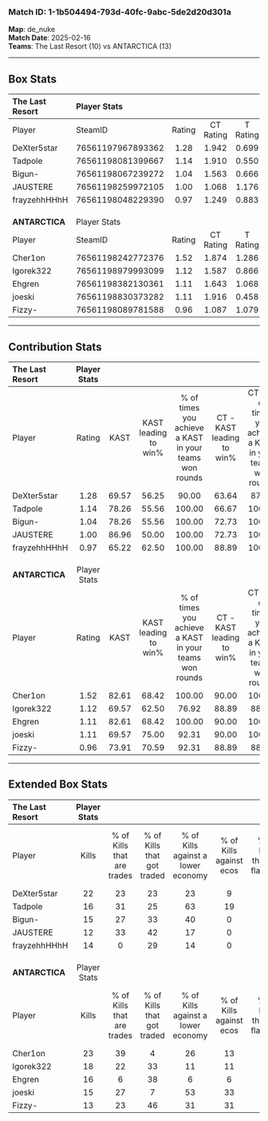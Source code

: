 ### Match ID: 1-1b504494-793d-40fc-9abc-5de2d20d301a  
**Map**: de_nuke  
**Match Date**: 2025-02-16  
**Teams**: The Last Resort (10) vs ANTARCTICA (13)  

---  

## Box Stats  

| **The Last Resort** | Player Stats      |        |           |          |       |      |       |         |        |      |     |
| :- | :- | :-: | :-: | :-: | :-: | :-: | :-: | :-: | :-: | :-: | :-: |
| Player              | SteamID           | Rating | CT Rating | T Rating | KAST  | ADR  | Kills | Assists | Deaths | K/D  | HS% |
| DeXter5star         | 76561197967893362 |  1.28  |   1.942   |  0.699   | 69.57 | 76.2 |  22   |    2    |   16   | 1.38 | 31  |
| Tadpole             | 76561198081399667 |  1.14  |   1.910   |  0.550   | 78.26 | 77.5 |  16   |    7    |   16   | 1.00 | 43  |
| Bigun-              | 76561198067239272 |  1.04  |   1.563   |  0.666   | 78.26 | 64.4 |  15   |    2    |   16   | 0.94 | 46  |
| JAUSTERE            | 76561198259972105 |  1.00  |   1.068   |  1.176   | 86.96 | 73.3 |  12   |    9    |   18   | 0.67 | 16  |
| frayzehhHHhH        | 76561198048229390 |  0.97  |   1.249   |  0.883   | 65.22 | 94.3 |  14   |   11    |   19   | 0.74 | 71  |
|                     |                   |        |           |          |       |      |       |         |        |      |     |
|                     |                   |        |           |          |       |      |       |         |        |      |     |
|                     |                   |        |           |          |       |      |       |         |        |      |     |
| **ANTARCTICA**      | Player Stats      |        |           |          |       |      |       |         |        |      |     |
| Player              | SteamID           | Rating | CT Rating | T Rating | KAST  | ADR  | Kills | Assists | Deaths | K/D  | HS% |
| Cher1on             | 76561198242772376 |  1.52  |   1.874   |  1.286   | 82.61 | 86.1 |  23   |    4    |   13   | 1.77 | 26  |
| Igorek322           | 76561198979993099 |  1.12  |   1.587   |  0.866   | 69.57 | 83.7 |  18   |    5    |   18   | 1.00 | 38  |
| Ehgren              | 76561198382130361 |  1.11  |   1.643   |  1.068   | 82.61 | 81.0 |  16   |    6    |   19   | 0.84 | 37  |
| joeski              | 76561198830373282 |  1.11  |   1.916   |  0.458   | 69.57 | 69.4 |  15   |    7    |   12   | 1.25 | 66  |
| Fizzy-              | 76561198089781588 |  0.96  |   1.087   |  1.079   | 73.91 | 73.7 |  13   |    7    |   17   | 0.76 | 69  |
---  

## Contribution Stats  

| **The Last Resort** | Player Stats |       |                      |                                                        |                           |                                                             |                          |                                                            |
| :- | :-: | :-: | :-: | :-: | :-: | :-: | :-: | :-: |
| Player              |    Rating    | KAST  | KAST leading to win% | % of times you achieve a KAST in your teams won rounds | CT - KAST leading to win% | CT - % of times you achieve a KAST in your teams won rounds | T - KAST leading to win% | T - % of times you achieve a KAST in your teams won rounds |
| DeXter5star         |     1.28     | 69.57 |        56.25         |                         90.00                          |           63.64           |                            87.50                            |          40.00           |                           100.00                           |
| Tadpole             |     1.14     | 78.26 |        55.56         |                         100.00                         |           66.67           |                           100.00                            |          33.33           |                           100.00                           |
| Bigun-              |     1.04     | 78.26 |        55.56         |                         100.00                         |           72.73           |                           100.00                            |          28.57           |                           100.00                           |
| JAUSTERE            |     1.00     | 86.96 |        50.00         |                         100.00                         |           72.73           |                           100.00                            |          22.22           |                           100.00                           |
| frayzehhHHhH        |     0.97     | 65.22 |        62.50         |                         100.00                         |           88.89           |                           100.00                            |          28.57           |                           100.00                           |
|                     |              |       |                      |                                                        |                           |                                                             |                          |                                                            |
|                     |              |       |                      |                                                        |                           |                                                             |                          |                                                            |
|                     |              |       |                      |                                                        |                           |                                                             |                          |                                                            |
| **ANTARCTICA**      | Player Stats |       |                      |                                                        |                           |                                                             |                          |                                                            |
| Player              |    Rating    | KAST  | KAST leading to win% | % of times you achieve a KAST in your teams won rounds | CT - KAST leading to win% | CT - % of times you achieve a KAST in your teams won rounds | T - KAST leading to win% | T - % of times you achieve a KAST in your teams won rounds |
| Cher1on             |     1.52     | 82.61 |        68.42         |                         100.00                         |           90.00           |                           100.00                            |          44.44           |                           100.00                           |
| Igorek322           |     1.12     | 69.57 |        62.50         |                         76.92                          |           88.89           |                            88.89                            |          28.57           |                           50.00                            |
| Ehgren              |     1.11     | 82.61 |        68.42         |                         100.00                         |           90.00           |                           100.00                            |          44.44           |                           100.00                           |
| joeski              |     1.11     | 69.57 |        75.00         |                         92.31                          |           90.00           |                           100.00                            |          50.00           |                           75.00                            |
| Fizzy-              |     0.96     | 73.91 |        70.59         |                         92.31                          |           88.89           |                            88.89                            |          50.00           |                           100.00                           |
---  

## Extended Box Stats  

| **The Last Resort** | Player Stats |                            |                            |                                    |                         |                              |                                 |        |                             |                                     |                          |                               |                            |
| :- | :-: | :-: | :-: | :-: | :-: | :-: | :-: | :-: | :-: | :-: | :-: | :-: | :-: |
| Player              |    Kills     | % of Kills that are trades | % of Kills that got traded | % of Kills against a lower economy | % of Kills against ecos | % of Kills that are flawless | % of Kills that are close duels | Deaths | % of Deaths that get traded | % of Deaths against a lower economy | % of Deaths against ecos | % of Deaths that are flawless | % of Deaths that are close |
| DeXter5star         |      22      |             23             |             23             |                 23                 |            9            |              77              |                9                |   16   |             19              |                 25                  |            0             |              69               |             19             |
| Tadpole             |      16      |             31             |             25             |                 63                 |           19            |              63              |               13                |   16   |             31              |                 19                  |            0             |              56               |             6              |
| Bigun-              |      15      |             27             |             33             |                 40                 |            0            |              60              |                7                |   16   |             25              |                 19                  |            0             |              69               |             6              |
| JAUSTERE            |      12      |             33             |             42             |                 17                 |            0            |              58              |               17                |   18   |             28              |                 28                  |            0             |              67               |             11             |
| frayzehhHHhH        |      14      |             0              |             29             |                 14                 |            0            |              57              |               21                |   19   |             16              |                 21                  |            0             |              53               |             16             |
|                     |              |                            |                            |                                    |                         |                              |                                 |        |                             |                                     |                          |                               |                            |
|                     |              |                            |                            |                                    |                         |                              |                                 |        |                             |                                     |                          |                               |                            |
|                     |              |                            |                            |                                    |                         |                              |                                 |        |                             |                                     |                          |                               |                            |
| **ANTARCTICA**      | Player Stats |                            |                            |                                    |                         |                              |                                 |        |                             |                                     |                          |                               |                            |
| Player              |    Kills     | % of Kills that are trades | % of Kills that got traded | % of Kills against a lower economy | % of Kills against ecos | % of Kills that are flawless | % of Kills that are close duels | Deaths | % of Deaths that get traded | % of Deaths against a lower economy | % of Deaths against ecos | % of Deaths that are flawless | % of Deaths that are close |
| Cher1on             |      23      |             39             |             4              |                 26                 |           13            |              61              |                4                |   13   |             15              |                  8                  |            0             |              69               |             15             |
| Igorek322           |      18      |             22             |             33             |                 11                 |           11            |              67              |               11                |   18   |             22              |                 22                  |            11            |              78               |             11             |
| Ehgren              |      16      |             6              |             38             |                 6                  |            6            |              50              |               19                |   19   |             53              |                 16                  |            5             |              58               |             5              |
| joeski              |      15      |             27             |             7              |                 53                 |           33            |              67              |               13                |   12   |             17              |                  8                  |            0             |              67               |             8              |
| Fizzy-              |      13      |             23             |             46             |                 31                 |           31            |              69              |               15                |   17   |             29              |                 18                  |            6             |              53               |             24             |
